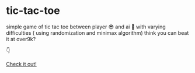 # tic-tac-toe
simple game of tic tac toe between player :sunglasses: and ai :robot:
with varying difficulties ( using randomization and minimax algorithm)
think you can beat it at over9k?

:point_down:

[Check it out!](https://misaw-kun.github.io/tic-tac-toe/)
